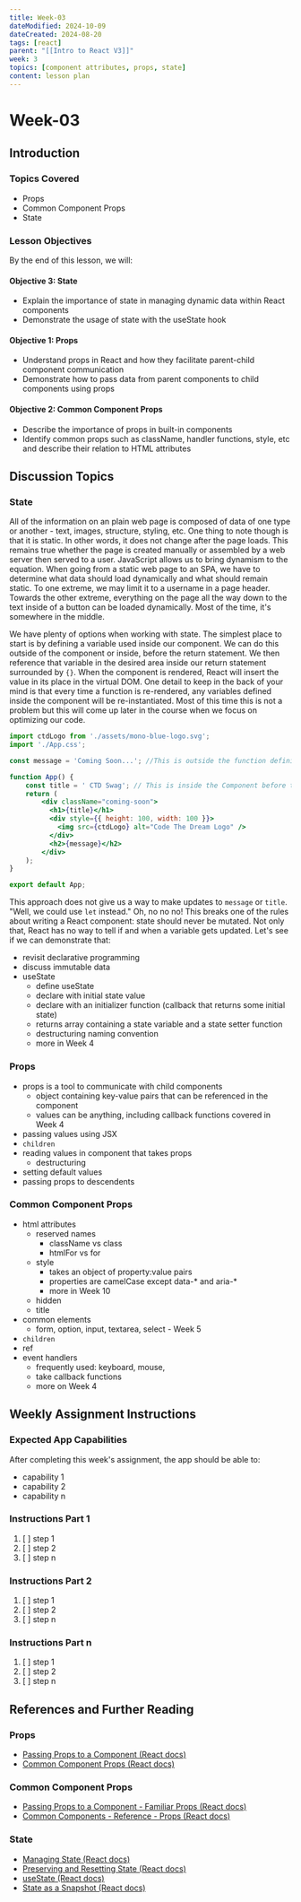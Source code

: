 ```yaml
---
title: Week-03
dateModified: 2024-10-09
dateCreated: 2024-08-20
tags: [react]
parent: "[[Intro to React V3]]"
week: 3
topics: [component attributes, props, state]
content: lesson plan
---
```


# Week-03

## Introduction

### Topics Covered

- Props
- Common Component Props
- State

### Lesson Objectives

By the end of this lesson, we will:

#### Objective 3: State

- Explain the importance of state in managing dynamic data within React components
- Demonstrate the usage of state with the useState hook

#### Objective 1: Props

- Understand props in React and how they facilitate parent-child component communication
- Demonstrate how to pass data from parent components to child components using props

#### Objective 2: Common Component Props

- Describe the importance of props in built-in components
- Identify common props such as className, handler functions, style, etc and describe their relation to HTML attributes

## Discussion Topics

### State

All of the information on an plain web page is composed of data of one type or another - text, images, structure, styling, etc. One thing to note though is that it is static. In other words, it does not change after the page loads. This remains true whether the page is created manually or assembled by a web server then served to a user. JavaScript allows us to bring dynamism to the equation. When going from a static web page to an SPA, we have to determine what data should load dynamically and what should remain static. To one extreme, we may limit it to a username in a page header. Towards the other extreme, everything on the page all the way down to the text inside of a button can be loaded dynamically. Most of the time, it's somewhere in the middle.

We have plenty of options when working with state. The simplest place to start is by defining a variable used inside our component. We can do this outside of the component or inside, before the return statement. We then reference that variable in the desired area inside our return statement surrounded by `{}`. When the component is rendered, React will insert the value in its place in the virtual DOM. One detail to keep in the back of your mind is that every time a function is re-rendered, any variables defined inside the component will be re-instantiated. Most of this time this is not a problem but this will come up later in the course when we focus on optimizing our code.

```jsx
import ctdLogo from './assets/mono-blue-logo.svg';
import './App.css';

const message = 'Coming Soon...'; //This is outside the function definition for App

function App() {
    const title = ' CTD Swag'; // This is inside the Component before the return
    return (
        <div className="coming-soon">
          <h1>{title}</h1>
          <div style={{ height: 100, width: 100 }}>
            <img src={ctdLogo} alt="Code The Dream Logo" />
          </div>
          <h2>{message}</h2>
        </div>
    );
}

export default App;
```

This approach does not give us a way to make updates to `message` or `title`. "Well, we could use `let` instead." Oh, no no no! This breaks one of the rules about writing a React component: state should never be mutated. Not only that, React has no way to tell if and when a variable gets updated. Let's see if we can demonstrate that:

- revisit declarative programming
- discuss immutable data
- useState
	- define useState
	- declare with initial state value
	- declare with an initializer function (callback that returns some initial state)
	- returns array containing a state variable and a state setter function
	- destructuring naming convention
	- more in Week 4

### Props

- props is a tool to communicate with child components
	- object containing key-value pairs that can be referenced in the component
	- values can be anything, including callback functions covered in Week 4
- passing values using JSX
- `children`
- reading values in component that takes props
	- destructuring
- setting default values
- passing props to descendents

### Common Component Props

- html attributes
	- reserved names
		- className vs class
		- htmlFor vs for
	- style
		- takes an object of property:value pairs
		- properties are camelCase except data-* and aria-*
		- more in Week 10
	- hidden
	- title
- common elements
	- form, option, input, textarea, select - Week 5
- `children`
- ref
- event handlers
	- frequently used: keyboard, mouse,
	- take callback functions
	- more on Week 4

## Weekly Assignment Instructions

### Expected App Capabilities

After completing this week's assignment, the app should be able to:

- capability 1
- capability 2
- capability n

### Instructions Part 1

 1. [ ] step 1
 2. [ ] step 2
 3. [ ] step n

### Instructions Part 2

 1. [ ] step 1
 2. [ ] step 2
 3. [ ] step n

### Instructions Part n

 1. [ ] step 1
 2. [ ] step 2
 3. [ ] step n

## References and Further Reading

### Props

- [Passing Props to a Component (React docs)](https://react.dev/learn/passing-props-to-a-component)
- [Common Component Props (React docs)](https://react.dev/reference/react-dom/components/common#common-props)

### Common Component Props

- [Passing Props to a Component - Familiar Props (React docs)](https://react.dev/learn/passing-props-to-a-component#familiar-props)
- [Common Components - Reference - Props (React docs)](https://react.dev/reference/react-dom/components/common#common-props)

### State

- [Managing State (React docs)](https://react.dev/learn/managing-state)
- [Preserving and Resetting State (React docs)](https://react.dev/learn/preserving-and-resetting-state)
- [useState (React docs)](https://react.dev/reference/react/useState)
- [State as a Snapshot (React docs)](https://react.dev/learn/state-as-a-snapshot)
